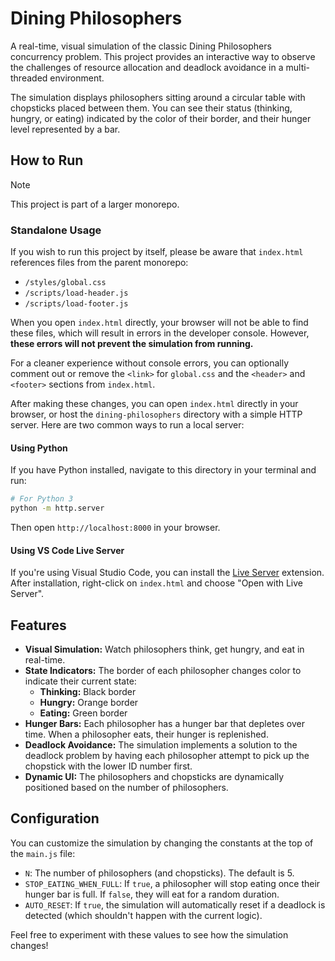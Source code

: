 # Dining Philosophers

A real-time, visual simulation of the classic Dining Philosophers concurrency problem. This project provides an interactive way to observe the challenges of resource allocation and deadlock avoidance in a multi-threaded environment.

The simulation displays philosophers sitting around a circular table with chopsticks placed between them. You can see their status (thinking, hungry, or eating) indicated by the color of their border, and their hunger level represented by a bar.

## How to Run

> [!NOTE]
> This project is part of a larger monorepo.

### Standalone Usage

If you wish to run this project by itself, please be aware that `index.html` references files from the parent monorepo:

- `/styles/global.css`
- `/scripts/load-header.js`
- `/scripts/load-footer.js`

When you open `index.html` directly, your browser will not be able to find these files, which will result in errors in the developer console. However, **these errors will not prevent the simulation from running.**

For a cleaner experience without console errors, you can optionally comment out or remove the `<link>` for `global.css` and the `<header>` and `<footer>` sections from `index.html`.

After making these changes, you can open `index.html` directly in your browser, or host the `dining-philosophers` directory with a simple HTTP server. Here are two common ways to run a local server:

#### Using Python

If you have Python installed, navigate to this directory in your terminal and run:

```bash
# For Python 3
python -m http.server
```

Then open `http://localhost:8000` in your browser.

#### Using VS Code Live Server

If you're using Visual Studio Code, you can install the [Live Server](https://marketplace.visualstudio.com/items?itemName=ritwickdey.LiveServer) extension. After installation, right-click on `index.html` and choose "Open with Live Server".

## Features

- **Visual Simulation:** Watch philosophers think, get hungry, and eat in real-time.
- **State Indicators:** The border of each philosopher changes color to indicate their current state:
  - **Thinking:** Black border
  - **Hungry:** Orange border
  - **Eating:** Green border
- **Hunger Bars:** Each philosopher has a hunger bar that depletes over time. When a philosopher eats, their hunger is replenished.
- **Deadlock Avoidance:** The simulation implements a solution to the deadlock problem by having each philosopher attempt to pick up the chopstick with the lower ID number first.
- **Dynamic UI:** The philosophers and chopsticks are dynamically positioned based on the number of philosophers.

## Configuration

You can customize the simulation by changing the constants at the top of the `main.js` file:

- `N`: The number of philosophers (and chopsticks). The default is 5.
- `STOP_EATING_WHEN_FULL`: If `true`, a philosopher will stop eating once their hunger bar is full. If `false`, they will eat for a random duration.
- `AUTO_RESET`: If `true`, the simulation will automatically reset if a deadlock is detected (which shouldn't happen with the current logic).

Feel free to experiment with these values to see how the simulation changes!
